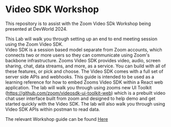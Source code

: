 # Video SDK Workshop

This repository is to assist with the Zoom Video SDk Workshop being presented at DevWorld 2024.

This Lab will walk you through setting up an end to end meeting session using the Zoom Video SDK.  
Video SDK is a session based model separate from Zoom accounts, which connects two or more users so they can communicate using Zoom's backbone infrastructure. Zooms Video SDK provides video, audio, screen sharing, chat, data streams, and more, as a service. You can build with all of these features, or pick and choose. The Video SDK comes with a full set of server side APIs and webhooks.
This guide is intended to be used as a learning reference for how to embed Zooms Video SDK within a React web application. The lab will walk you through using zooms new UI Toolkit (https://github.com/zoom/videosdk-ui-toolkit-web) which is a prebuilt video chat user interface built from zoom and designed to help demo and get started quickly with the Video SDK.  The lab will also walk you through using Video SDK APIs within postman to read data.


The relevant Workshop guide can be found [Here](https://docs.google.com/document/d/1uZhSOxDFYX6Mcy-Ct4jvsvvpWJlUnaKyqNoUJRw23WA)
